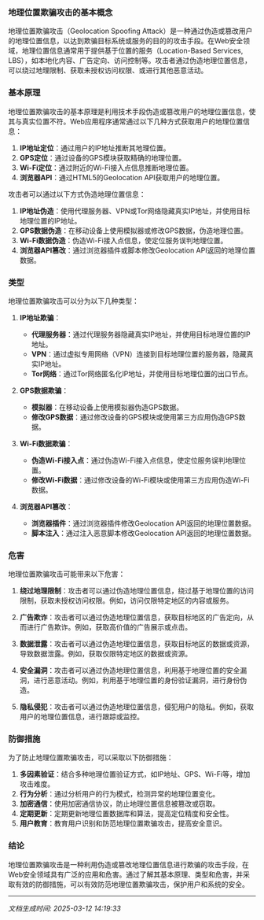 ### 地理位置欺骗攻击的基本概念

地理位置欺骗攻击（Geolocation Spoofing Attack）是一种通过伪造或篡改用户的地理位置信息，以达到欺骗目标系统或服务的目的的攻击手段。在Web安全领域，地理位置信息通常用于提供基于位置的服务（Location-Based Services, LBS），如本地化内容、广告定向、访问控制等。攻击者通过伪造地理位置信息，可以绕过地理限制、获取未授权访问权限、或进行其他恶意活动。

### 基本原理

地理位置欺骗攻击的基本原理是利用技术手段伪造或篡改用户的地理位置信息，使其与真实位置不符。Web应用程序通常通过以下几种方式获取用户的地理位置信息：

1. **IP地址定位**：通过用户的IP地址推断其地理位置。
2. **GPS定位**：通过设备的GPS模块获取精确的地理位置。
3. **Wi-Fi定位**：通过附近的Wi-Fi接入点信息推断地理位置。
4. **浏览器API**：通过HTML5的Geolocation API获取用户的地理位置。

攻击者可以通过以下方式伪造地理位置信息：

1. **IP地址伪造**：使用代理服务器、VPN或Tor网络隐藏真实IP地址，并使用目标地理位置的IP地址。
2. **GPS数据伪造**：在移动设备上使用模拟器或修改GPS数据，伪造地理位置。
3. **Wi-Fi数据伪造**：伪造Wi-Fi接入点信息，使定位服务误判地理位置。
4. **浏览器API篡改**：通过浏览器插件或脚本修改Geolocation API返回的地理位置数据。

### 类型

地理位置欺骗攻击可以分为以下几种类型：

1. **IP地址欺骗**：
   - **代理服务器**：通过代理服务器隐藏真实IP地址，并使用目标地理位置的IP地址。
   - **VPN**：通过虚拟专用网络（VPN）连接到目标地理位置的服务器，隐藏真实IP地址。
   - **Tor网络**：通过Tor网络匿名化IP地址，并使用目标地理位置的出口节点。

2. **GPS数据欺骗**：
   - **模拟器**：在移动设备上使用模拟器伪造GPS数据。
   - **修改GPS数据**：通过修改设备的GPS模块或使用第三方应用伪造GPS数据。

3. **Wi-Fi数据欺骗**：
   - **伪造Wi-Fi接入点**：通过伪造Wi-Fi接入点信息，使定位服务误判地理位置。
   - **修改Wi-Fi数据**：通过修改设备的Wi-Fi模块或使用第三方应用伪造Wi-Fi数据。

4. **浏览器API篡改**：
   - **浏览器插件**：通过浏览器插件修改Geolocation API返回的地理位置数据。
   - **脚本注入**：通过注入恶意脚本修改Geolocation API返回的地理位置数据。

### 危害

地理位置欺骗攻击可能带来以下危害：

1. **绕过地理限制**：攻击者可以通过伪造地理位置信息，绕过基于地理位置的访问限制，获取未授权访问权限。例如，访问仅限特定地区的内容或服务。

2. **广告欺诈**：攻击者可以通过伪造地理位置信息，获取目标地区的广告定向，从而进行广告欺诈。例如，获取高价值的广告展示或点击。

3. **数据泄露**：攻击者可以通过伪造地理位置信息，获取目标地区的数据或资源，导致数据泄露。例如，获取仅限特定地区的数据或资源。

4. **安全漏洞**：攻击者可以通过伪造地理位置信息，利用基于地理位置的安全漏洞，进行恶意活动。例如，利用基于地理位置的身份验证漏洞，进行身份伪造。

5. **隐私侵犯**：攻击者可以通过伪造地理位置信息，侵犯用户的隐私。例如，获取用户的地理位置信息，进行跟踪或监控。

### 防御措施

为了防止地理位置欺骗攻击，可以采取以下防御措施：

1. **多因素验证**：结合多种地理位置验证方式，如IP地址、GPS、Wi-Fi等，增加攻击难度。
2. **行为分析**：通过分析用户的行为模式，检测异常的地理位置变化。
3. **加密通信**：使用加密通信协议，防止地理位置信息被篡改或窃取。
4. **定期更新**：定期更新地理位置数据库和算法，提高定位精度和安全性。
5. **用户教育**：教育用户识别和防范地理位置欺骗攻击，提高安全意识。

### 结论

地理位置欺骗攻击是一种利用伪造或篡改地理位置信息进行欺骗的攻击手段，在Web安全领域具有广泛的应用和危害。通过了解其基本原理、类型和危害，并采取有效的防御措施，可以有效防范地理位置欺骗攻击，保护用户和系统的安全。

---

*文档生成时间: 2025-03-12 14:19:33*




















